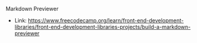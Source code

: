 Markdown Previewer
- Link: https://www.freecodecamp.org/learn/front-end-development-libraries/front-end-development-libraries-projects/build-a-markdown-previewer